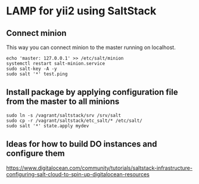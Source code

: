 # LAMP for yii2 using SaltStack

## Connect minion

This way you can connect minion to the master running on localhost.

```
echo 'master: 127.0.0.1' >> /etc/salt/minion
systemctl restart salt-minion.service
sudo salt-key -A -y
sudo salt '*' test.ping
```

## Install package by applying configuration file from the master to all minions

```
sudo ln -s /vagrant/saltstack/srv /srv/salt
sudo cp -r /vagrant/saltstack/etc_salt/* /etc/salt/
sudo salt '*' state.apply mydev
```

## Ideas for how to build DO instances and configure them

https://www.digitalocean.com/community/tutorials/saltstack-infrastructure-configuring-salt-cloud-to-spin-up-digitalocean-resources